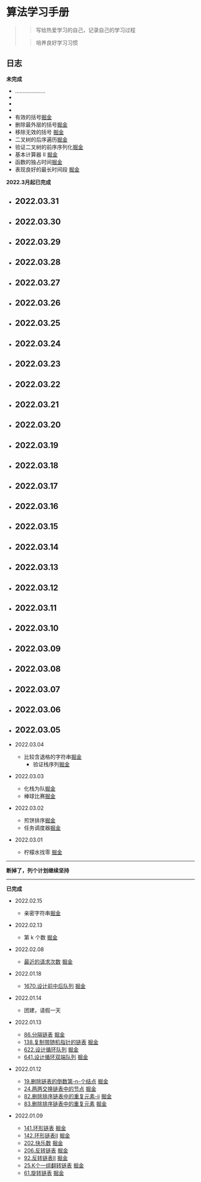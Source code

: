 # 算法学习手册

> > 写给热爱学习的自己，记录自己的学习过程
>
> > 培养良好学习习惯

## 日志

**未完成**

  - ....................
  - 
  - 
  - 
  - 有效的括号[掘金]()
  - 删除最外层的括号[掘金]()
  - 移除无效的括号 [掘金]()
  - 二叉树的后序遍历[掘金]()
  - 验证二叉树的前序序列化[掘金]()
  - 基本计算器 II  [掘金]()
  - 函数的独占时间[掘金]()
  - 表现良好的最长时间段 [掘金]()

**2022.3月起已完成**

- 2022.03.31
  -  

- 2022.03.30
  - 

- 2022.03.29
  - 

- 2022.03.28
  - 

- 2022.03.27
  - 

- 2022.03.26
  - 

- 2022.03.25
  - 

- 2022.03.24
  - 

- 2022.03.23
  - 

- 2022.03.22
  - 

- 2022.03.21
  - 

- 2022.03.20
  - 

- 2022.03.19
  - 

- 2022.03.18
  - 

- 2022.03.17
  - 

- 2022.03.16
  - 

- 2022.03.15
  - 

- 2022.03.14
  - 

- 2022.03.13
  - 

- 2022.03.12
  - 

- 2022.03.11
  - 

- 2022.03.10
  - 

- 2022.03.09
  - 

- 2022.03.08
  - 

- 2022.03.07
  - 

- 2022.03.06
  - 

- 2022.03.05
  - 

- 2022.03.04
  - 比较含退格的字符串[掘金](https://juejin.cn/post/7071275089643175972/)
    - 验证栈序列[掘金](https://juejin.cn/post/7071286680841355277/)

- 2022.03.03
  - 化栈为队[掘金](https://juejin.cn/post/7070879507644678180)
  - 棒球比赛[掘金](https://juejin.cn/post/7070889149766729736/)

- 2022.03.02
  - 煎饼排序[掘金](https://juejin.cn/post/7070492118761865229/)
  - 任务调度器[掘金](https://juejin.cn/post/7070518710506618916/)

- 2022.03.01
  - 柠檬水找零   [掘金](https://juejin.cn/post/7070141577846325285)

---
  **断掉了，列个计划继续坚持**

---
**已完成**

- 2022.02.15
  - 亲密字符串[掘金](https://juejin.cn/post/7065332459293917214/)
- 2022.02.13
  - 第 k 个数 [掘金](https://juejin.cn/post/7064157516665470990)
- 2022.02.08
  - [最近的请求次数](https://github.com/frllk/frllk-studybook/commit/10b26e0bd74eb743e8cf2eb5f6da94fce4c06900) [掘金](https://juejin.cn/post/7062152108664946702)
- 2022.01.18
  - [1670.设计前中后队列](https://github.com/frllk/frllk-studybook/blob/main/%E7%AE%97%E6%B3%95/week1/1670.%E8%AE%BE%E8%AE%A1%E5%89%8D%E4%B8%AD%E5%90%8E%E9%98%9F%E5%88%97.js) [掘金](https://juejin.cn/post/7054205775798861837)
- 2022.01.14
  - 团建，请假一天
- 2022.01.13

  - [86.分隔链表](https://github.com/frllk/frllk-studybook/blob/main/%E7%AE%97%E6%B3%95/week1/86.%E5%88%86%E9%9A%94%E9%93%BE%E8%A1%A8.js) [掘金](https://juejin.cn/post/7053307894497968165/)
  - [138.复制带随机指针的链表](https://github.com/frllk/frllk-studybook/blob/main/%E7%AE%97%E6%B3%95/week1/138.%E5%A4%8D%E5%88%B6%E5%B8%A6%E9%9A%8F%E6%9C%BA%E6%8C%87%E9%92%88%E7%9A%84%E9%93%BE%E8%A1%A8.js) [掘金](https://juejin.cn/post/7051599922609455112)
  - [622.设计循环队列](https://github.com/frllk/frllk-studybook/blob/main/%E7%AE%97%E6%B3%95/week1/622.%E8%AE%BE%E8%AE%A1%E5%BE%AA%E7%8E%AF%E9%98%9F%E5%88%97.js) [掘金](https://juejin.cn/post/7052713403038564360)
  - [641.设计循环双端队列](https://github.com/frllk/frllk-studybook/blob/main/%E7%AE%97%E6%B3%95/week1/641.%E8%AE%BE%E8%AE%A1%E5%BE%AA%E7%8E%AF%E5%8F%8C%E7%AB%AF%E9%98%9F%E5%88%97.js) [掘金](https://juejin.cn/post/7052719372682887198)
- 2022.01.12

  - [19.删除链表的倒数第-n-个结点](https://github.com/frllk/frllk-studybook/blob/main/%E7%AE%97%E6%B3%95/week1/19.%E5%88%A0%E9%99%A4%E9%93%BE%E8%A1%A8%E7%9A%84%E5%80%92%E6%95%B0%E7%AC%AC-n-%E4%B8%AA%E7%BB%93%E7%82%B9.js) [掘金](https://juejin.cn/post/7052462362032341029)
  - [24.两两交换链表中的节点](https://github.com/frllk/frllk-studybook/blob/main/%E7%AE%97%E6%B3%95/week1/24.%E4%B8%A4%E4%B8%A4%E4%BA%A4%E6%8D%A2%E9%93%BE%E8%A1%A8%E4%B8%AD%E7%9A%84%E8%8A%82%E7%82%B9.js) [掘金](https://juejin.cn/post/7052462370056044552)
  - [82.删除排序链表中的重复元素-ii](https://github.com/frllk/frllk-studybook/blob/main/%E7%AE%97%E6%B3%95/week1/82.%E5%88%A0%E9%99%A4%E6%8E%92%E5%BA%8F%E9%93%BE%E8%A1%A8%E4%B8%AD%E7%9A%84%E9%87%8D%E5%A4%8D%E5%85%83%E7%B4%A0-ii.js) [掘金](https://juejin.cn/post/7052467109858639908)
  - [83.删除排序链表中的重复元素](https://github.com/frllk/frllk-studybook/blob/main/%E7%AE%97%E6%B3%95/week1/83.%E5%88%A0%E9%99%A4%E6%8E%92%E5%BA%8F%E9%93%BE%E8%A1%A8%E4%B8%AD%E7%9A%84%E9%87%8D%E5%A4%8D%E5%85%83%E7%B4%A0.js) [掘金](https://juejin.cn/post/7052347477382397988)
- 2022.01.09
  - [141.环形链表](https://github.com/frllk/frllk-studybook/blob/main/%E7%AE%97%E6%B3%95/week1/141.%E7%8E%AF%E5%BD%A2%E9%93%BE%E8%A1%A8.js) [掘金](https://juejin.cn/post/7051182825474637860/)
  - [142.环形链表II](https://github.com/frllk/frllk-studybook/blob/main/%E7%AE%97%E6%B3%95/week1/142.%E7%8E%AF%E5%BD%A2%E9%93%BE%E8%A1%A8-ii.js) [掘金](https://juejin.cn/post/7051185138863964197/)
  - [202.快乐数](https://github.com/frllk/frllk-studybook/blob/main/%E7%AE%97%E6%B3%95/week1/202.%E5%BF%AB%E4%B9%90%E6%95%B0.js) [掘金](https://juejin.cn/post/7051186805713928205)
  - [206.反转链表](https://github.com/frllk/frllk-studybook/blob/main/%E7%AE%97%E6%B3%95/week1/206.%E5%8F%8D%E8%BD%AC%E9%93%BE%E8%A1%A8.js) [掘金](https://juejin.cn/post/7051187349912453128)
  - [92.反转链表II](https://github.com/frllk/frllk-studybook/blob/main/%E7%AE%97%E6%B3%95/week1/92.%E5%8F%8D%E8%BD%AC%E9%93%BE%E8%A1%A8-ii.js) [掘金](https://juejin.cn/post/7051189079190274084)
  - [25.K个一组翻转链表](https://github.com/frllk/frllk-studybook/blob/main/%E7%AE%97%E6%B3%95/week1/25.k-%E4%B8%AA%E4%B8%80%E7%BB%84%E7%BF%BB%E8%BD%AC%E9%93%BE%E8%A1%A8.js) [掘金](https://juejin.cn/post/7051179423931826207/)
  - [61.旋转链表](https://github.com/frllk/frllk-studybook/blob/main/%E7%AE%97%E6%B3%95/week1/61.%E6%97%8B%E8%BD%AC%E9%93%BE%E8%A1%A8.js) [掘金](https://juejin.cn/post/7052462352767123486)

